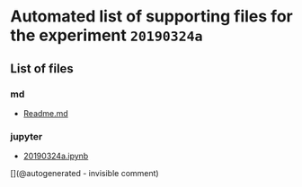 # Automated list of supporting files for the __experiment `20190324a`__

## List of files

### md

* [Readme.md](/matty/20190324a/Readme.md)


### jupyter

* [20190324a.ipynb](/matty/20190324a/20190324a.ipynb)


[](@autogenerated - invisible comment)